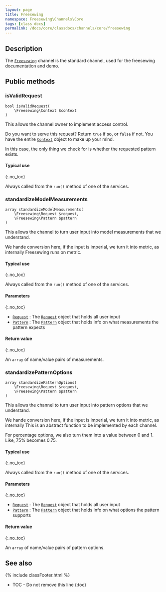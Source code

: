 ```yaml
---
layout: page
title: Freesewing
namespace: Freesewing\Channels\Core
tags: [class docs]
permalink: /docs/core/classdocs/channels/core/freesewing
---
```

## Description 

The [`Freesewing`](freesewing) channel is the standard channel,
used for the freesewing documentation and demo.

## Public methods

### isValidRequest

```php?start_inline=1
bool isValidRequest(
    \Freesewing\Context $context
)
```

This allows the channel owner to implement access control. 

Do you want to serve this request? Return `true` if so, or `false` if not.
You have the entire [`Context`](../../src/context) object to make up your mind.

In this case, the only thing we check for is whether the requested pattern exists.

#### Typical use
{:.no_toc}

Always called from the `run()` method of one of the services.

### standardizeModelMeasurements

```php?start_inline=1
array standardizeModelMeasurements(
    \Freesewing\Request $request,
    \Freesewing\Pattern $pattern
)
```

This allows the channel to turn user input into model measurements that we understand.

We hande conversion here, if the input is imperial, we turn it into metric, as internally
Freesewing runs on metric.

#### Typical use
{:.no_toc}

Always called from the `run()` method of one of the services.

#### Parameters
{:.no_toc}

- [`Request`](../../src/request) : The [`Request`](../../src/request) object that holds all user input
- [`Pattern`](../../patterns/core/pattern) : The [`Pattern`](../../patterns/core/pattern) object that holds info on what measurements the pattern expects

#### Return value
{:.no_toc}

An `array` of name/value pairs of measurements.

### standardizePatternOptions

```php?start_inline=1
array standardizePatternOptions(
    \Freesewing\Request $request,
    \Freesewing\Pattern $pattern
)
```

This allows the channel to turn user input into pattern options that we understand.

We hande conversion here, if the input is imperial, we turn it into metric, as internally
This is an abstract function to be implemented by each channel.

For percentage options, we also turn them into a value between 0 and 1. Like, 75% becomes 0.75.

#### Typical use
{:.no_toc}

Always called from the `run()` method of one of the services.

#### Parameters
{:.no_toc}

- [`Request`](../../src/request) : The [`Request`](../../src/request) object that holds all user input
- [`Pattern`](../../patterns/core/pattern) : The [`Pattern`](../../patterns/core/pattern) object that holds info on what options the pattern supports

#### Return value
{:.no_toc}

An `array` of name/value pairs of pattern options.



## See also
{% include classFooter.html %}
* TOC - Do not remove this line
{:toc}
